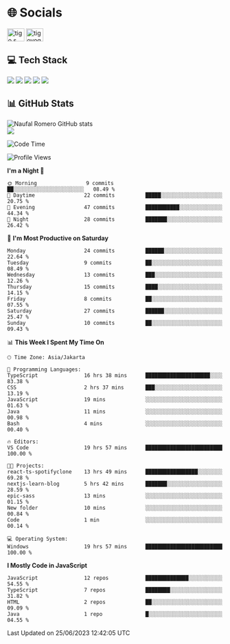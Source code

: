 <h1 align="">🌐 Socials</h1>
<p align="left">
<a href="https://linkedin.com/in/naufal-romero-putra-pratama-9ab816177/" target="blank"><img align="center" src="https://raw.githubusercontent.com/rahuldkjain/github-profile-readme-generator/master/src/images/icons/Social/linked-in-alt.svg" alt="tigo s yoga" height="30" width="40" /></a>
<a href="https://instagram.com/naufalromero" target="blank"><img align="center" src="https://raw.githubusercontent.com/rahuldkjain/github-profile-readme-generator/master/src/images/icons/Social/instagram.svg" alt="tigoyoga" height="30" width="40" /></a>
</p>


<h2 align="">💻 Tech Stack</h2>
<div align="">
 <img src="https://img.shields.io/badge/typescript-%23007ACC.svg?style=for-the-badge&logo=typescript&logoColor=white"/>
 <img src="https://img.shields.io/badge/javascript-%23323330.svg?style=for-the-badge&logo=javascript&logoColor=%23F7DF1E"/>
 <img src="https://img.shields.io/badge/react-%2320232a.svg?style=for-the-badge&logo=react&logoColor=%2361DAFB"/>
 <img src="https://img.shields.io/badge/tailwindcss-%2338B2AC.svg?style=for-the-badge&logo=tailwind-css&logoColor=white"/>
 <img src="https://img.shields.io/badge/java-%23ED8B00.svg?style=for-the-badge&logo=openjdk&logoColor=white"/>
</div>


<h2 align="">📊 GitHub Stats</h2>

![Naufal Romero GitHub stats](https://github-readme-stats-xi-nine-74.vercel.app/api?username=romves&show_icons=true&theme=tokyonight&include_all_commits=true&count_private=true)<br/>
![](https://github-readme-stats-xi-nine-74.vercel.app/api/top-langs/?username=romves&theme=tokyonight&hide_border=false&include_all_commits=true&count_private=true&layout=compact)

<!--START_SECTION:waka-->
![Code Time](http://img.shields.io/badge/Code%20Time-85%20hrs%2055%20mins-blue)

![Profile Views](http://img.shields.io/badge/Profile%20Views-6-blue)

**I'm a Night 🦉** 

```text
🌞 Morning                9 commits           ██░░░░░░░░░░░░░░░░░░░░░░░   08.49 % 
🌆 Daytime                22 commits          █████░░░░░░░░░░░░░░░░░░░░   20.75 % 
🌃 Evening                47 commits          ███████████░░░░░░░░░░░░░░   44.34 % 
🌙 Night                  28 commits          ███████░░░░░░░░░░░░░░░░░░   26.42 % 
```
📅 **I'm Most Productive on Saturday** 

```text
Monday                   24 commits          ██████░░░░░░░░░░░░░░░░░░░   22.64 % 
Tuesday                  9 commits           ██░░░░░░░░░░░░░░░░░░░░░░░   08.49 % 
Wednesday                13 commits          ███░░░░░░░░░░░░░░░░░░░░░░   12.26 % 
Thursday                 15 commits          ████░░░░░░░░░░░░░░░░░░░░░   14.15 % 
Friday                   8 commits           ██░░░░░░░░░░░░░░░░░░░░░░░   07.55 % 
Saturday                 27 commits          ██████░░░░░░░░░░░░░░░░░░░   25.47 % 
Sunday                   10 commits          ██░░░░░░░░░░░░░░░░░░░░░░░   09.43 % 
```


📊 **This Week I Spent My Time On** 

```text
🕑︎ Time Zone: Asia/Jakarta

💬 Programming Languages: 
TypeScript               16 hrs 38 mins      █████████████████████░░░░   83.38 % 
CSS                      2 hrs 37 mins       ███░░░░░░░░░░░░░░░░░░░░░░   13.19 % 
JavaScript               19 mins             ░░░░░░░░░░░░░░░░░░░░░░░░░   01.63 % 
Java                     11 mins             ░░░░░░░░░░░░░░░░░░░░░░░░░   00.98 % 
Bash                     4 mins              ░░░░░░░░░░░░░░░░░░░░░░░░░   00.40 % 

🔥 Editors: 
VS Code                  19 hrs 57 mins      █████████████████████████   100.00 % 

🐱‍💻 Projects: 
react-ts-spotifyclone    13 hrs 49 mins      █████████████████░░░░░░░░   69.28 % 
nextjs-learn-blog        5 hrs 42 mins       ███████░░░░░░░░░░░░░░░░░░   28.59 % 
epic-sass                13 mins             ░░░░░░░░░░░░░░░░░░░░░░░░░   01.15 % 
New folder               10 mins             ░░░░░░░░░░░░░░░░░░░░░░░░░   00.84 % 
Code                     1 min               ░░░░░░░░░░░░░░░░░░░░░░░░░   00.14 % 

💻 Operating System: 
Windows                  19 hrs 57 mins      █████████████████████████   100.00 % 
```

**I Mostly Code in JavaScript** 

```text
JavaScript               12 repos            ██████████████░░░░░░░░░░░   54.55 % 
TypeScript               7 repos             ████████░░░░░░░░░░░░░░░░░   31.82 % 
HTML                     2 repos             ██░░░░░░░░░░░░░░░░░░░░░░░   09.09 % 
Java                     1 repo              █░░░░░░░░░░░░░░░░░░░░░░░░   04.55 % 
```




 Last Updated on 25/06/2023 12:42:05 UTC
<!--END_SECTION:waka-->

